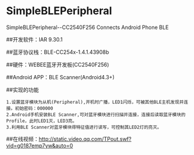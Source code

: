 # SimpleBLEPeripheral
SimpleBLEPeripheral--CC2540F256 Connects Android Phone BLE

##开发软件：IAR 9.30.1

##蓝牙协议栈：BLE-CC254x-1.4.1.43908b

##硬件：WEBEE蓝牙开发板(CC2540F256)

##Android APP：BLE Scanner(Android4.3+)

##实现的功能

	1.设置蓝牙模块为从机(Peripheral),开机时广播，LED1闪烁，可被其他BLE主机发现并连接。初始密码：000000
	2.Android手机安装BLE Scanner,可对蓝牙模块进行扫描并连接，连接后读取蓝牙模块的Profile，此时LED1灭，LED3亮。
	3.利用BLE Scanner对蓝牙模块得特征值进行读写，可控制其LED2灯的亮灭。
	
##在线视频：http://static.video.qq.com/TPout.swf?vid=g0187emp7yw&auto=0
